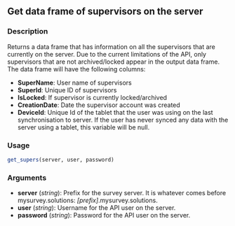 ## Get data frame of supervisors on the server

### Description
Returns a data frame that has information on all the supervisors that are currently on the server. Due to the current limitations of the API, only supervisors that are not archived/locked appear in the output data frame.
The data frame will have the following columns:
* **SuperName**: User name of supervisors
* **SuperId**: Unique ID of supervisors
* **IsLocked**: If supervisor is currently locked/archived
* **CreationDate**: Date the supervisor account was created
* **DeviceId**: Unique Id of the tablet that the user was using on the last synchronisation to server. If the user has never synced any data with the server using a tablet, this variable will be null.

### Usage
```R
get_supers(server, user, password)

```

### Arguments
* **server** (*string*): Prefix for the survey server. It is whatever comes before mysurvey.solutions: *[prefix]*.mysurvey.solutions.
* **user** (*string*): Username for the API user on the server.
* **password** (*string*): Password for the API user on the server.